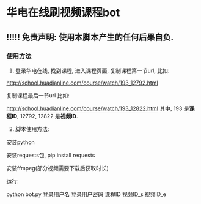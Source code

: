 # 华电在线刷视频课程bot

## !!!!! 免责声明: 使用本脚本产生的任何后果自负.

### 使用方法
1. 登录华电在线, 找到课程, 进入课程页面, 复制课程第一节url, 比如:

http://school.huadianline.com/course/watch/193_12792.html

复制课程最后一节url 比如:

http://school.huadianline.com/course/watch/193_12822.html
其中, 193 是**课程ID**, 12792, 12822 是**视频ID**.

2. 脚本使用方法:

安装python

安装requests包, pip install requests

安装ffmpeg(部分视频需要下载后获取时长)

运行:

python bot.py 登录用户名 登录用户密码 课程ID 视频ID_s  视频ID_e
